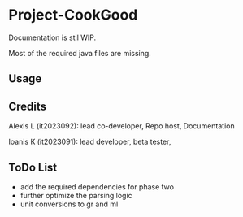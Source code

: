 # Project-CookGood

Documentation is stil WIP.

Most of the required java files are missing.

## Usage

## Credits

Alexis L (it2023092): lead co-developer, Repo host, Documentation

Ioanis K (it2023091): lead developer, beta tester, 

## ToDo List
- add the required dependencies for phase two
- further optimize the parsing logic
- unit conversions to gr and ml
